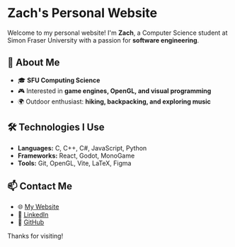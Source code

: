 # Zach's Personal Website  

Welcome to my personal website! I'm **Zach**, a Computer Science student at Simon Fraser University with a passion for **software engineering**.

## 🔹 About Me  
- 🎓 **SFU Computing Science**
- 🎮 Interested in **game engines, OpenGL, and visual programming**
- 🌍 Outdoor enthusiast: **hiking, backpacking, and exploring music**

## 🛠️ Technologies I Use  
- **Languages:** C, C++, C#, JavaScript, Python  
- **Frameworks:** React, Godot, MonoGame  
- **Tools:** Git, OpenGL, Vite, LaTeX, Figma  

## 📫 Contact Me  
- 🌐 [My Website](https://zschuler.github.io/)  
- 💼 [LinkedIn](https://www.linkedin.com/in/zacharyschuler/)  
- 🐙 [GitHub](https://github.com/ZSchuler)  

Thanks for visiting!
